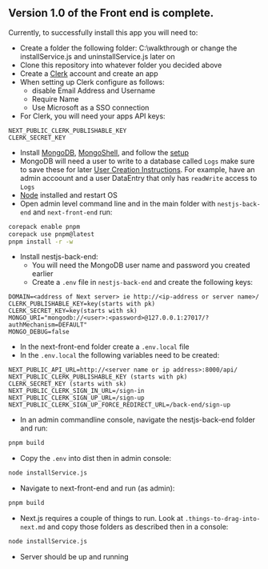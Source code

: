 ## Version 1.0 of the Front end is complete.

Currently, to successfully install this app you will need to:

- Create a folder the following folder: C:\walkthrough or change the installService.js and uninstallService.js later on
- Clone this repository into whatever folder you decided above
- Create a [Clerk](https://clerk.com/) account and create an app
- When setting up Clerk configure as follows:
  - disable Email Address and Username
  - Require Name
  - Use Microsoft as a SSO connection
- For Clerk, you will need your apps API keys:

```text
NEXT_PUBLIC_CLERK_PUBLISHABLE_KEY
CLERK_SECRET_KEY
```

- Install [MongoDB](https://www.mongodb.com/try/download/community), [MongoShell](https://www.mongodb.com/try/download/shell), and follow the [setup](https://www.mongodb.com/docs/manual/tutorial/install-mongodb-on-windows/#install-mongodb-community-edition)
- MongoDB will need a user to write to a database called `Logs` make sure to save these for later [User Creation Instructions](https://www.mongodb.com/docs/manual/core/security-users/). For example, have an admin accoount and a user DataEntry that only has `readWrite` access to `Logs`
- [Node](https://nodejs.org/en) installed and restart OS
- Open admin level command line and in the main folder with `nestjs-back-end` and `next-front-end` run:

```bash
corepack enable pnpm
corepack use pnpm@latest
pnpm install -r -w
```

- Install nestjs-back-end:
  - You will need the MongoDB user name and password you created earlier
  - Create a `.env` file in `nestjs-back-end` and create the following keys:

```text
DOMAIN=<address of Next server> ie http://<ip-address or server name>/
CLERK_PUBLISHABLE_KEY=key(starts with pk)
CLERK_SECRET_KEY=key(starts with sk)
MONGO_URI="mongodb://<user>:<password>@127.0.0.1:27017/?authMechanism=DEFAULT"
MONGO_DEBUG=false
```

- In the next-front-end folder create a `.env.local` file
- In the `.env.local` the following variables need to be created:

```text
NEXT_PUBLIC_API_URL=http://<server name or ip address>:8000/api/
NEXT_PUBLIC_CLERK_PUBLISHABLE_KEY (starts with pk)
CLERK_SECRET_KEY (starts with sk)
NEXT_PUBLIC_CLERK_SIGN_IN_URL=/sign-in
NEXT_PUBLIC_CLERK_SIGN_UP_URL=/sign-up
NEXT_PUBLIC_CLERK_SIGN_UP_FORCE_REDIRECT_URL=/back-end/sign-up
```

- In an admin commandline console, navigate the nestjs-back-end folder and run:

```bash
pnpm build
```

- Copy the `.env` into dist then in admin console:

```bash
node installService.js
```

- Navigate to next-front-end and run (as admin):

```bash
pnpm build
```

- Next.js requires a couple of things to run. Look at `.things-to-drag-into-next.md` and copy those folders as described then in a console:

```bash
node installService.js
```

- Server should be up and running
